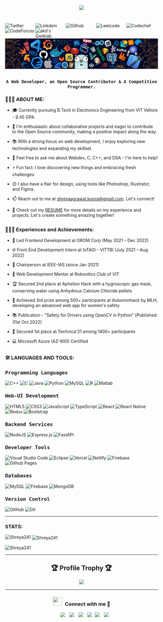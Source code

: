 <h1 align="center">
  <a href="https://git.io/typing-svg">
    <img src="https://readme-typing-svg.herokuapp.com/?lines=Hello,+There!+👋;I+am+Shreya+Agrawal....;Nice+to+meet+you!&center=true&size=30">
  </a>
</h1>
<br>
<a href="https://twitter.com/s_h_r_e_y_a_agr">
  <img align="left" alt="Twitter" width="100px" src="https://img.shields.io/badge/Twitter-1DA1F2?style=for-the-badge&logo=Twitter&logoColor=white" />
</a>
<a href="https://www.linkedin.com/in/shreya--agrawal/">
  <img align="left" alt="Linkdein" width="100px" src="https://img.shields.io/badge/Linkedin-0A66C2?style=for-the-badge&logo=Linkedin&logoColor=white" />
</a>
<a href="https://github.com/Shreya241">
  <img align="left" alt="Github" width="100px" src="https://img.shields.io/badge/Github-181717?style=for-the-badge&logo=Github&logoColor=white" />
</a>
<a href="https://leetcode.com/shreya241/">
  <img align="left" alt="Leetcode" width="100px" src="https://img.shields.io/badge/LeetCode-000000?style=for-the-badge&logo=LeetCode&logoColor=#d16c06" />
</a>
<a href="https://www.codechef.com/users/shreya_agr24">
  <img align="left" alt="Codechef" width="100px" src="https://img.shields.io/badge/CodeChef-%23964B00.svg?style=for-the-badge&logo=CodeChef&logoColor=white" />
</a>
<a href="https://codeforces.com/profile/Shreya241">
  <img align="left" alt="CodeForces" width="100px" src="https://img.shields.io/badge/Codeforces-445f9d?style=for-the-badge&logo=Codeforces&logoColor=white" />
</a>
<a href="https://www.qwiklabs.com/public_profiles/3ba05c31-4c81-4926-ab37-2b4a0aae1ca0">
  <img align="left" alt="akd's Qwiklab" width="100px" src="https://img.shields.io/badge/Qwiklabs-F5CD0E?style=for-the-badge&logo=Qwiklabs&logoColor=white" />
</a>
<br>
<br>

<img src="/header_.png">

 ## <p align="center"><h4 align="center"><samp> A Web Developer, an Open Source Contributor & A Competitive Programmer.</samp></h4></p>

  <p align="left">
  
</p>

<h3 align="left">👩🏻‍💻 ABOUT ME:</h3>


- 🎓 Currently pursuing B.Tech in Electronics Engineering from VIT Vellore - 9.45 GPA.
  
- 👯 I'm enthusiastic about collaborative projects and eager to contribute to the Open Source community, making a positive impact along the way.
  
- 📚 With a strong focus on web development, I enjoy exploring new technologies and expanding my skillset.
  
- 💬 Feel free to ask me about Webdev, C, C++, and DSA - I'm here to help!

- ⚡ Fun fact: I love discovering new things and embracing fresh challenges.
  
- 😊 I also have a flair for design, using tools like Photoshop, Illustrator, and Figma.

- 📫 Reach out to me at shreyaagrawal.kunra@gmail.com. Let's connect!

- 🔗 Check out my [RESUME](https://drive.google.com/file/d/1RnASE5_pO2ZHBrb_OKyMV9dO7gaRbLuP/view?usp=sharing) for more details on my experience and projects. Let's create something amazing together!


##
<div>
<h3 align="left">👩🏻‍💻 Experiences and Achievements:</h3>
  
- 🚀 Led Frontend Development at OROM Corp (May 2021 – Dec 2022)

- 🌐 Front End Development Intern at IoTAGI - VITTBI (July 2021 – Aug 2022)

- 🎯 Chairperson at IEEE-IAS (since Jan 2021)

- 🤝 Web Development Mentor at Robovitics Club of VIT

- 🏆 Secured 2nd place at Aphelion Hack with a hygroscopic gas mask, conserving water using Anhydrous Calcium Chloride pellets

- 🥉 Achieved 3rd prize among 500+ participants at Autumnnhack by MLH, developing an advanced web app for women's safety

- 📚 Publication - "Safety for Drivers using OpenCV in Python" [Published: 31st Oct 2022]

- 🏅 Secured 1st place at Technica'21 among 1400+ participants

- 💻 Microsoft Azure (AZ-900) Certified
</div>

##

<h3 align="left"> 🛠 LANGUAGES AND TOOLS:</h3>

<h3><b><samp> Programming Languages</samp></b></h3>

![C++](https://img.shields.io/badge/c++-%2300599C.svg?style=for-the-badge&logo=c%2B%2B&logoColor=white)
![C](https://img.shields.io/badge/c-%2300599C.svg?style=for-the-badge&logo=c&logoColor=white)
![Java](https://img.shields.io/badge/java-%23ED8B00.svg?style=for-the-badge&logo=openjdk&logoColor=white)
![Python](https://img.shields.io/badge/python-3670A0?style=for-the-badge&logo=python&logoColor=ffdd54)
![MySQL](https://img.shields.io/badge/mysql-%2300f.svg?style=for-the-badge&logo=mysql&logoColor=white)
![R](https://img.shields.io/badge/r-%23276DC3.svg?style=for-the-badge&logo=r&logoColor=white)
![Matlab](https://img.shields.io/badge/MATLAB-800000?style=for-the-badge&logo=MathWorks&logoColor=white)



<h3><b><samp> Web-UI Development </samp></b></h3>

![HTML5](https://img.shields.io/badge/html5-%23E34F26.svg?style=for-the-badge&logo=html5&logoColor=white)
![CSS3](https://img.shields.io/badge/css3-%231572B6.svg?style=for-the-badge&logo=css3&logoColor=white)
![JavaScript](https://img.shields.io/badge/javascript-%23323330.svg?style=for-the-badge&logo=javascript&logoColor=%23F7DF1E)
![TypeScript](https://img.shields.io/badge/typescript-%23007ACC.svg?style=for-the-badge&logo=typescript&logoColor=white)
![React](https://img.shields.io/badge/react-%2320232a.svg?style=for-the-badge&logo=react&logoColor=%2361DAFB)
![React Native](https://img.shields.io/badge/react_native-%2320232a.svg?style=for-the-badge&logo=react&logoColor=%2361DAFB)
![Redux](https://img.shields.io/badge/redux-%23593d88.svg?style=for-the-badge&logo=redux&logoColor=white)
![Bootstrap](https://img.shields.io/badge/bootstrap-%238511FA.svg?style=for-the-badge&logo=bootstrap&logoColor=white)

<h3><b><samp> Backend Services </samp></b></h3>

![NodeJS](https://img.shields.io/badge/node.js-6DA55F?style=for-the-badge&logo=node.js&logoColor=white)
![Express.js](https://img.shields.io/badge/express.js-%23404d59.svg?style=for-the-badge&logo=express&logoColor=%2361DAFB)
![FastAPI](https://img.shields.io/badge/FastAPI-005571?style=for-the-badge&logo=fastapi)


<h3><b><samp> Developer Tools </samp></b></h3>

![Visual Studio Code](https://img.shields.io/badge/Visual%20Studio%20Code-0078d7.svg?style=for-the-badge&logo=visual-studio-code&logoColor=white)
![Eclipse](https://img.shields.io/badge/Eclipse-FE7A16.svg?style=for-the-badge&logo=Eclipse&logoColor=white)
![Vercel](https://img.shields.io/badge/vercel-%23000000.svg?style=for-the-badge&logo=vercel&logoColor=white)
![Netlify](https://img.shields.io/badge/netlify-%23000000.svg?style=for-the-badge&logo=netlify&logoColor=#00C7B7)
![Firebase](https://img.shields.io/badge/Firebase-039BE5?style=for-the-badge&logo=Firebase&logoColor=white)
![Github Pages](https://img.shields.io/badge/github%20pages-121013?style=for-the-badge&logo=github&logoColor=white)

<h3><b><samp> Databases </samp></b></h3>

![MySQL](https://img.shields.io/badge/mysql-%2300f.svg?style=for-the-badge&logo=mysql&logoColor=white)
![Firebase](https://img.shields.io/badge/Firebase-039BE5?style=for-the-badge&logo=Firebase&logoColor=white)
![MongoDB](https://img.shields.io/badge/MongoDB-%234ea94b.svg?style=for-the-badge&logo=mongodb&logoColor=white)

<h3><b><samp> Version Control </samp></b></h3>

![GitHub](https://img.shields.io/badge/github-%23121011.svg?style=for-the-badge&logo=github&logoColor=white)
![Git](https://img.shields.io/badge/git-%23F05033.svg?style=for-the-badge&logo=git&logoColor=white)

<hr>

<h3 align="left">STATS: </h3>
<p><img align="left" src="https://github-readme-stats.vercel.app/api/top-langs?username=Shreya241&show_icons=true&locale=en&layout=compact" alt="Shreya241" /></p>

<p>&nbsp;<img align="center" src="https://github-readme-stats.vercel.app/api?username=Shreya241&show_icons=true&locale=en" alt="Shreya241" /></p>

<p><img align="center" src="https://github-readme-streak-stats.herokuapp.com/?user=Shreya241&" alt="Shreya241" /></p>

<hr>

<!-- Profile badges  -->
<h2 align="center">🏆 Profile Trophy 🏆</h2>
<div align="center">
<a href="https://github.com/ryo-ma/github-profile-trophy">
  <img width=1000 src="https://github-profile-trophy.vercel.app/?username=Shreya241&column=8&theme=onedark&no-frame=true"/>
</a>
</div>
<hr>


<h3 align="center" > <img src="https://media.giphy.com/media/iY8CRBdQXODJSCERIr/giphy.gif" width="30" height="30" style="margin-right: 10px;">Connect with me 🤝 </h3>

<p align="center">

 <div align="center"  class="icons-social" style="margin-left: 10px;">
        <a style="margin-left: 10px;"  target="_blank" href="https://linkedin.com/in/shreya--agrawal">
			<img src="https://img.icons8.com/doodle/40/000000/linkedin--v2.png"></a>
        <a style="margin-left: 10px;" target="_blank" href="https://github.com/Shreya241">
		<img src="https://img.icons8.com/doodle/40/000000/github--v1.png"></a>
		<a style="margin-left: 10px;" target="_blank" href="https://twitter.com/s_h_r_e_y_a_agr">
			<img src="https://img.icons8.com/doodle/1x/twitter-squared--v2.png" ></a>
   <a style="margin-left: 10px;" target="_blank" href="https://fb.com/shreya.agrawal.1610">
			<img src="https://img.icons8.com/doodle/1x/facebook--v2.png" ></a>
   <a style="margin-left: 5px;" target="_blank" href="https://drive.google.com/file/d/1RnASE5_pO2ZHBrb_OKyMV9dO7gaRbLuP/view?usp=sharing">
					<img src="https://img.icons8.com/plasticine/0.5x/resume.png" ></a>
    <a style="margin-left: 10px;" target="_blank" href="https://instagram.com/s_h_r_e_y_a_agr">
			<img src="https://img.icons8.com/doodle/40/000000/instagram-new--v2.png"></a>
      </div>
      
</p>
